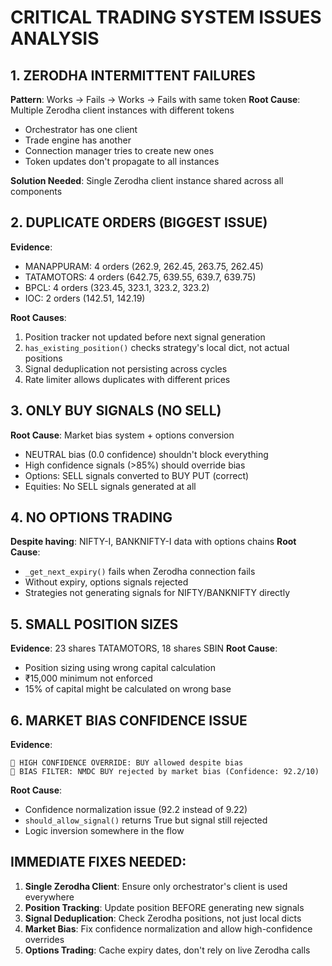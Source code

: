 # CRITICAL TRADING SYSTEM ISSUES ANALYSIS

## 1. ZERODHA INTERMITTENT FAILURES
**Pattern**: Works → Fails → Works → Fails with same token
**Root Cause**: Multiple Zerodha client instances with different tokens
- Orchestrator has one client
- Trade engine has another 
- Connection manager tries to create new ones
- Token updates don't propagate to all instances

**Solution Needed**: Single Zerodha client instance shared across all components

## 2. DUPLICATE ORDERS (BIGGEST ISSUE)
**Evidence**: 
- MANAPPURAM: 4 orders (262.9, 262.45, 263.75, 262.45)
- TATAMOTORS: 4 orders (642.75, 639.55, 639.7, 639.75)
- BPCL: 4 orders (323.45, 323.1, 323.2, 323.2)
- IOC: 2 orders (142.51, 142.19)

**Root Causes**:
1. Position tracker not updated before next signal generation
2. `has_existing_position()` checks strategy's local dict, not actual positions
3. Signal deduplication not persisting across cycles
4. Rate limiter allows duplicates with different prices

## 3. ONLY BUY SIGNALS (NO SELL)
**Root Cause**: Market bias system + options conversion
- NEUTRAL bias (0.0 confidence) shouldn't block everything
- High confidence signals (>85%) should override bias
- Options: SELL signals converted to BUY PUT (correct)
- Equities: No SELL signals generated at all

## 4. NO OPTIONS TRADING
**Despite having**: NIFTY-I, BANKNIFTY-I data with options chains
**Root Cause**: 
- `_get_next_expiry()` fails when Zerodha connection fails
- Without expiry, options signals rejected
- Strategies not generating signals for NIFTY/BANKNIFTY directly

## 5. SMALL POSITION SIZES
**Evidence**: 23 shares TATAMOTORS, 18 shares SBIN
**Root Cause**: 
- Position sizing using wrong capital calculation
- ₹15,000 minimum not enforced
- 15% of capital might be calculated on wrong base

## 6. MARKET BIAS CONFIDENCE ISSUE
**Evidence**: 
```
🎯 HIGH CONFIDENCE OVERRIDE: BUY allowed despite bias
🚫 BIAS FILTER: NMDC BUY rejected by market bias (Confidence: 92.2/10)
```
**Root Cause**: 
- Confidence normalization issue (92.2 instead of 9.22)
- `should_allow_signal()` returns True but signal still rejected
- Logic inversion somewhere in the flow

## IMMEDIATE FIXES NEEDED:
1. **Single Zerodha Client**: Ensure only orchestrator's client is used everywhere
2. **Position Tracking**: Update position BEFORE generating new signals
3. **Signal Deduplication**: Check Zerodha positions, not just local dicts
4. **Market Bias**: Fix confidence normalization and allow high-confidence overrides
5. **Options Trading**: Cache expiry dates, don't rely on live Zerodha calls
